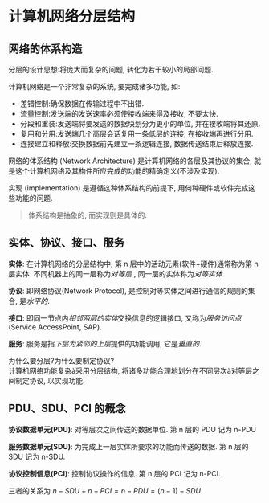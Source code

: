 # 计算机网络分层结构

## 网络的体系构造

分层的设计思想:将庞大而复杂的问题, 转化为若干较小的局部问题.

计算机网络是一个非常复杂的系统, 要完成诸多功能, 如:

- 差错控制:确保数据在传输过程中不出错.
- 流量控制:发送端的发送速率必须使接收端来得及接收, 不要太快.
- 分段和重装:发送端将要发送的数据块划分为更小的单位, 并在接收端将其还原.
- 复用和分用:发送端几个高层会话复用一条低层的连接, 在接收端再进行分用.
- 连接建立和释放:交换数据前先建立一条逻辑连接, 数据传送结束后释放连接.

网络的体系结构 (Network Architecture) 是计算机网络的各层及其协议的集合,
就是这个计算机网络及其构件所应完成的功能的精确定义(不涉及实现).

实现 (implementation) 是遵循这种体系结构的前提下, 用何种硬件或软件完成这些功能的问题.

> 体系结构是抽象的, 而实现则是具体的.

## 实体、协议、接口、服务

<b>实体</b>:
在计算机网络的分层结构中, 第 n 层中的活动元素(软件+硬件)通常称为第 n 层实体.
不同机器上的同一层称为*对等层* , 同一层的实体称为*对等实体*.

<b>协议</b>:
即网络协议(Network Protocol), 是控制对等实体之间进行通信的规则的集合, 是*水平的*.

<b>接口</b>:
即同一节点内*相邻两层的实体*交换信息的逻辑接口, 又称为*服务访问点*(Service AccessPoint, SAP).

<b>服务</b>:
服务是指*下层为紧邻的上层*提供的功能调用, 它是*垂直的*.

为什么要分层?为什么要制定协议?<BR>
计算机网络功能复杂à采用分层结构, 将诸多功能合理地划分在不同层次à对等层之间制定协议, 以实现功能.

## PDU、SDU、PCI 的概念

<b>协议数据单元(PDU)</b>:
对等层次之间传送的数据单位. 第 n 层的 PDU 记为 n-PDU

<b>服务数据单元(SDU)</b>:
为完成上一层实体所要求的功能而传送的数据. 第 n 层的 SDU 记为 n-SDU.

<b>协议控制信息(PCI)</b>:
控制协议操作的信息. 第 n 层的 PCI 记为 n-PCI.

三者的关系为 $n-SDU + n-PCI = n-PDU = (n - 1)-SDU$
